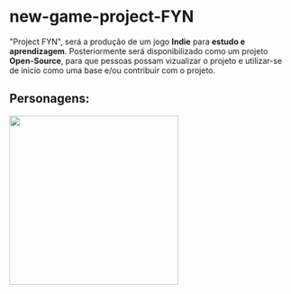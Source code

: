 # new-game-project-FYN
"Project FYN", será a produção de um jogo **Indie** para **estudo e aprendizagem**. Posteriormente será disponibilizado como um projeto **Open-Source**, para que pessoas possam vizualizar o projeto e utilizar-se de inicio como uma base e/ou contribuir com o projeto.

## Personagens:
<p float="left">
  <img src="https://user-images.githubusercontent.com/91500212/179268417-5690dc15-b70d-4cf7-af82-6a47dd6c5512.gif" width="300" /> 
  </p>
